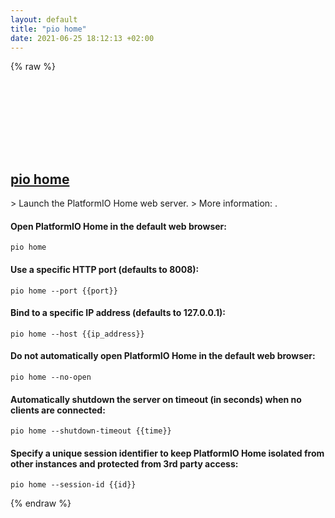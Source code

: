 ```yaml
---
layout: default
title: "pio home"
date: 2021-06-25 18:12:13 +02:00
---
```

{% raw %}
<h2 id="pio-home">
  <a href="/en/common/pio-home.html">pio home</a> <a href="#pio-home"><svg class="icon">
    <use href="/assets/images/unicode_sprite.svg#link" />
  </svg></a>
</h2>
> Launch the PlatformIO Home web server.
> More information: <https://docs.platformio.org/en/latest/core/userguide/cmd_home.html>.

#### Open PlatformIO Home in the default web browser:
```shell
pio home
```
#### Use a specific HTTP port (defaults to 8008):
```shell
pio home --port {{port}}
```
#### Bind to a specific IP address (defaults to 127.0.0.1):
```shell
pio home --host {{ip_address}}
```
#### Do not automatically open PlatformIO Home in the default web browser:
```shell
pio home --no-open
```
#### Automatically shutdown the server on timeout (in seconds) when no clients are connected:
```shell
pio home --shutdown-timeout {{time}}
```
#### Specify a unique session identifier to keep PlatformIO Home isolated from other instances and protected from 3rd party access:
```shell
pio home --session-id {{id}}
```
{% endraw %}